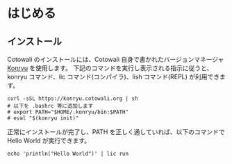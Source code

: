 # はじめる

## インストール

Cotowali のインストールには、Cotowali 自身で書かれたバージョンマネージャ [Konryu](https://github.com/cotowali/konryu) を使用します。
下記のコマンドを実行し表示される指示に従うと、konryu コマンド、lic コマンド(コンパイラ)、lish コマンド(REPL) が利用できます。

```
curl -sSL https://konryu.cotowali.org | sh
# 以下を .bashrc 等に追加します
# export PATH="$HOME/.konryu/bin:$PATH"
# eval "$(konryu init)"
```

正常にインストールが完了し、PATH を正しく通していれば、以下のコマンドで Hello World が実行できます。

```
echo 'println("Hello World")' | lic run
```

